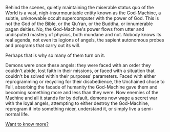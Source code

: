 Behind the scenes, quietly maintaining the miserable status quo of the World is a vast, nigh-insurmountable entity known as the God-Machine, a subtle, unknowable occult supercomputer with the power of God. This is not the God of the Bible, or the Qu'ran, or the Buddha, or innumerable pagan deities. No, the God-Machine's power flows from utter and undisputed mastery of physics, both mundane and not. Nobody knows its real agenda, not even its legions of angels, the sapient autonomous probes and programs that carry out its will.

Perhaps that is why so many of them turn on it.

Demons were once these angels: they were faced with an order they couldn't abide, lost faith in their missions, or faced with a situation that couldn't be solved within their purposes' parameters. Faced with either reprogramming or recycling for their disobedience, the Unchained chose to Fall, absorbing the facade of humanity the God-Machine gave them and becoming something more and less than they were. Now enemies of the Machine and all it stands for by default, demons now wage a secret war with the loyal angels, attempting to either destroy the God-Machine, reprogram it into something nicer, understand it, or simply live a semi-normal life.

[Want to know more?](gm_intro_more.md)